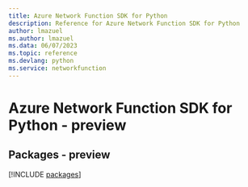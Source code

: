 ```yaml
---
title: Azure Network Function SDK for Python
description: Reference for Azure Network Function SDK for Python
author: lmazuel
ms.author: lmazuel
ms.data: 06/07/2023
ms.topic: reference
ms.devlang: python
ms.service: networkfunction
---
```

# Azure Network Function SDK for Python - preview
## Packages - preview
[!INCLUDE [packages](network-function-index.md)]